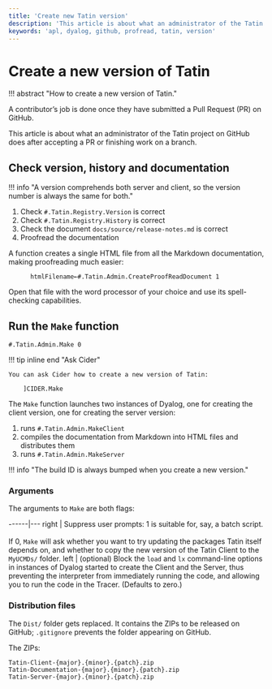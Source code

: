 ```yaml
---
title: 'Create new Tatin version'
description: 'This article is about what an administrator of the Tatin project on GitHub does after accepting a PR or finishing work on a branch.'
keywords: 'apl, dyalog, github, profread, tatin, version'
---
```

# Create a new version of Tatin

!!! abstract "How to create a new version of Tatin."

A contributor’s job is done once they have submitted a Pull Request (PR) on GitHub.

This article is about what an administrator of the Tatin project on GitHub does after accepting a PR or finishing work on a branch.


## Check version, history and documentation

!!! info "A version comprehends both server and client, so the version number is always the same for both."

1. Check `#.Tatin.Registry.Version` is correct
1. Check `#.Tatin.Registry.History` is correct
1. Check the document `docs/source/release-notes.md` is correct
1. Proofread the documentation

A function creates a single HTML file from all the Markdown documentation, making proofreading much easier:

          htmlFilename←#.Tatin.Admin.CreateProofReadDocument 1

Open that file with the word processor of your choice and use its spell-checking capabilities.


## Run the `Make` function

    #.Tatin.Admin.Make 0


!!! tip inline end "Ask Cider"

    You can ask Cider how to create a new version of Tatin:

        ]CIDER.Make


The `Make` function launches two instances of Dyalog, one for creating the client version, one for creating the server version:

1.  runs `#.Tatin.Admin.MakeClient`
1.  compiles the documentation from Markdown into HTML files and distributes them
1.  runs `#.Tatin.Admin.MakeServer`

!!! info "The build ID is always bumped when you create a new version."


### Arguments

The arguments to `Make` are both flags:

------|---
right | Suppress user prompts: 1 is suitable for, say, a batch script.<br><br>If 0, `Make` will ask whether you want to try updating the packages Tatin itself depends on, and whether to copy the new version of the Tatin Client to the `MyUCMDs/` folder.
left  | (optional) Block the `load` and `lx` command-line options in instances of Dyalog started to create the Client and the Server, thus preventing the interpreter from immediately running the code, and allowing you to run the code in the Tracer. (Defaults to zero.)


### Distribution files

The `Dist/` folder gets replaced.
It contains the ZIPs to be released on GitHub;
`.gitignore` prevents the folder appearing on GitHub.

The ZIPs:

    Tatin-Client-{major}.{minor}.{patch}.zip
    Tatin-Documentation-{major}.{minor}.{patch}.zip
    Tatin-Server-{major}.{minor}.{patch}.zip

<!-- FIXME What to do with the ZIPs? -->
